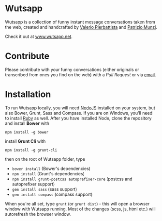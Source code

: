 # Wutsapp
Wutsapp is a collection of funny instant message conversations taken from the web, created and handcrafted by [Valerio Pierbattista](http://valeriopierbattista.com) and [Patrizio Munzi](https://www.linkedin.com/in/patriziomunzi).

Check it out at www.wutsapp.net.

# Contribute
Please contribute with your funny conversations (either originals or transcribed from ones you find on the web) with a *Pull Request* or via [email](mailto:omegaiori@gmail.com).

# Installation
To run Wutsapp locally, you will need [NodeJS](https://nodejs.org/en/) installed on your system, but also Bower, Grunt, Sass and Compass. If you are on Windows, you'll need to install [Ruby](http://rubyinstaller.org/downloads/) as well. After you have installed Node, clone the repository and install **Bower** with
```
npm install -g bower
```
install **Grunt Cli** with 
```
npm install -g grunt-cli
```
then on the root of Wutsapp folder, type

- `bower install` (Bower's dependencies)
- `npm install` (Grunt's dependencies)
- `npm install grunt-postcss autoprefixer-core` (postcss and autoprefixer support)
- `gem install sass` (sass support)
- `gem install compass` (compass support)

When you're all set, type `grunt` (or `grunt dist`) - this will open a browser window with Wutsapp running. Most of the changes (scss, js, html etc.) will autorefresh the browser window.